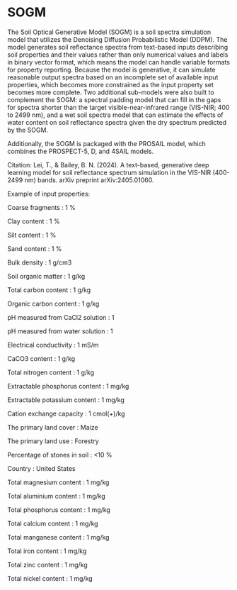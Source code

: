 # SOGM
The Soil Optical Generative Model (SOGM) is a soil spectra simulation model that utilizes the Denoising Diffusion Probabilistic Model (DDPM). The model generates soil reflectance spectra from text-based inputs describing soil properties and their values rather than only numerical values and labels in binary vector format, which means the model can handle variable formats for property reporting. Because the model is generative, it can simulate reasonable output spectra based on an incomplete set of available input properties, which becomes more constrained as the input property set becomes more complete. Two additional sub-models were also built to complement the SOGM: a spectral padding model that can fill in the gaps for spectra shorter than the target visible-near-infrared range (VIS-NIR; 400 to 2499 nm), and a wet soil spectra model that can estimate the effects of water content on soil reflectance spectra given the dry spectrum predicted by the SOGM.

Additionally, the SOGM is packaged with the PROSAIL model, which combines the PROSPECT-5, D, and 4SAIL models.

Citation: Lei, T., & Bailey, B. N. (2024). A text-based, generative deep learning model for soil reflectance spectrum simulation in the VIS-NIR (400-2499 nm) bands. arXiv preprint arXiv:2405.01060.

Example of input properties:

Coarse fragments : 1 %

Clay content : 1 %

Silt content : 1 %

Sand content : 1 %

Bulk density : 1 g/cm3

Soil organic matter : 1 g/kg

Total carbon content : 1 g/kg

Organic carbon content : 1 g/kg

pH measured from CaCl2 solution : 1

pH measured from water solution : 1

Electrical conductivity : 1 mS/m

CaCO3 content : 1 g/kg

Total nitrogen content : 1 g/kg

Extractable phosphorus content : 1 mg/kg

Extractable potassium content : 1 mg/kg

Cation exchange capacity : 1 cmol(+)/kg

The primary land cover : Maize

The primary land use : Forestry

Percentage of stones in soil : <10 %

Country : United States

Total magnesium content : 1 mg/kg

Total aluminium content : 1 mg/kg

Total phosphorus content : 1 mg/kg

Total calcium content : 1 mg/kg

Total manganese content : 1 mg/kg

Total iron content : 1 mg/kg

Total zinc content : 1 mg/kg

Total nickel content : 1 mg/kg
